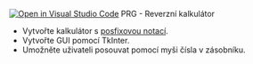 [![Open in Visual Studio Code](https://classroom.github.com/assets/open-in-vscode-f059dc9a6f8d3a56e377f745f24479a46679e63a5d9fe6f495e02850cd0d8118.svg)](https://classroom.github.com/online_ide?assignment_repo_id=7522658&assignment_repo_type=AssignmentRepo)
PRG - Reverzní kalkulátor

* Vytvořte kalkulátor 
  s [posfixovou notací](https://cs.wikipedia.org/wiki/Postfixov%C3%A1_notace).
* Vytvořte GUI pomocí TkInter.
* Umožněte uživateli posouvat pomocí myši čísla v zásobníku.
